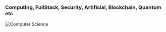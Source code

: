 <h3><b>Computing, FullStack, Security, Artificial, Blockchain, Quantum etc</b></h3>


![Computer Science](https://github.com/user-attachments/assets/f07e891d-b620-4e2d-8fc9-1a0690582590)
